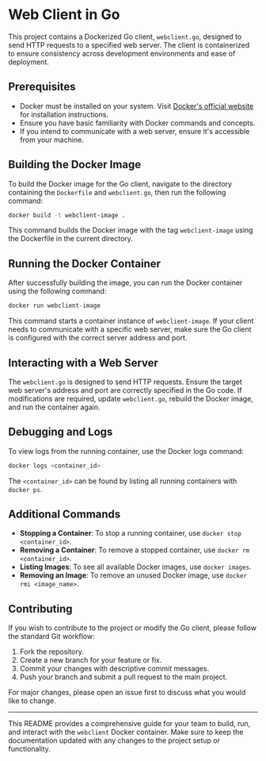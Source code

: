 # Web Client in Go

This project contains a Dockerized Go client, `webclient.go`, designed to send HTTP requests to a specified web server. The client is containerized to ensure consistency across development environments and ease of deployment.

## Prerequisites

- Docker must be installed on your system. Visit [Docker's official website](https://www.docker.com/get-started) for installation instructions.
- Ensure you have basic familiarity with Docker commands and concepts.
- If you intend to communicate with a web server, ensure it's accessible from your machine.

## Building the Docker Image

To build the Docker image for the Go client, navigate to the directory containing the `Dockerfile` and `webclient.go`, then run the following command:

```sh
docker build -t webclient-image .
```

This command builds the Docker image with the tag `webclient-image` using the Dockerfile in the current directory.

## Running the Docker Container

After successfully building the image, you can run the Docker container using the following command:

```sh
docker run webclient-image
```

This command starts a container instance of `webclient-image`. If your client needs to communicate with a specific web server, make sure the Go client is configured with the correct server address and port.

## Interacting with a Web Server

The `webclient.go` is designed to send HTTP requests. Ensure the target web server's address and port are correctly specified in the Go code. If modifications are required, update `webclient.go`, rebuild the Docker image, and run the container again.

## Debugging and Logs

To view logs from the running container, use the Docker logs command:

```sh
docker logs <container_id>
```

The `<container_id>` can be found by listing all running containers with `docker ps`.

## Additional Commands

- **Stopping a Container**: To stop a running container, use `docker stop <container_id>`.
- **Removing a Container**: To remove a stopped container, use `docker rm <container_id>`.
- **Listing Images**: To see all available Docker images, use `docker images`.
- **Removing an Image**: To remove an unused Docker image, use `docker rmi <image_name>`.

## Contributing

If you wish to contribute to the project or modify the Go client, please follow the standard Git workflow:

1. Fork the repository.
2. Create a new branch for your feature or fix.
3. Commit your changes with descriptive commit messages.
4. Push your branch and submit a pull request to the main project.

For major changes, please open an issue first to discuss what you would like to change.

---

This README provides a comprehensive guide for your team to build, run, and interact with the `webclient` Docker container. Make sure to keep the documentation updated with any changes to the project setup or functionality.

